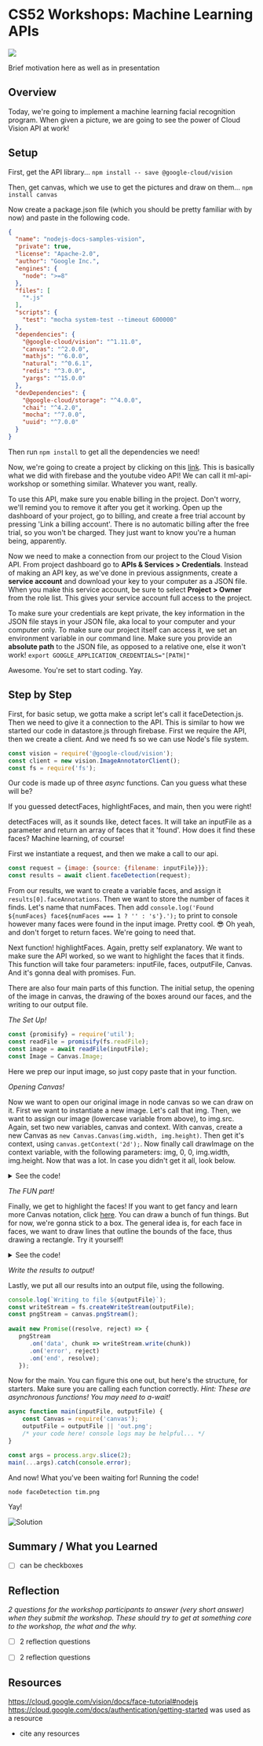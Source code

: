 # CS52 Workshops:  Machine Learning APIs

![](http://i.giphy.com/eUh8NINbZf9Ys.gif)

Brief motivation here as well as in presentation

## Overview
Today, we're going to implement  a machine learning facial recognition program. When given a picture, we are going to see the power of Cloud Vision API at work! 

## Setup
First, get the API library... 
`npm install -- save @google-cloud/vision`

Then, get canvas, which we use to get the pictures and draw on them...
`npm install canvas `

Now create a package.json file (which you should be pretty familiar with by now) and paste in the following code.
```json
{
  "name": "nodejs-docs-samples-vision",
  "private": true,
  "license": "Apache-2.0",
  "author": "Google Inc.",
  "engines": {
    "node": ">=8"
  },
  "files": [
    "*.js"
  ],
  "scripts": {
    "test": "mocha system-test --timeout 600000"
  },
  "dependencies": {
    "@google-cloud/vision": "^1.11.0",
    "canvas": "^2.0.0",
    "mathjs": "^6.0.0",
    "natural": "^0.6.1",
    "redis": "^3.0.0",
    "yargs": "^15.0.0"
  },
  "devDependencies": {
    "@google-cloud/storage": "^4.0.0",
    "chai": "^4.2.0",
    "mocha": "^7.0.0",
    "uuid": "^7.0.0"
  }
}
```
Then run `npm install` to get all the dependencies we need!

Now, we're going to create a project by clicking on this [link](https://console.cloud.google.com/projectselector2/home/dashboard?_ga=2.77990804.124612528.1588022003-1968968773.1588022003). This is basically what we did with firebase and the youtube video API! 
We can call it ml-api-workshop or something similar. Whatever you want, really.

To use this API, make sure you enable billing in the project. Don't worry, we'll remind you to remove it after you get it working. Open up the dashboard of your project, go to billing, and create a free trial account by pressing 'Link a billing account'. There is no automatic billing after the free trial, so you won't be charged. They just want to know you're a human being, apparently. 

Now we need to make a connection from our project to the Cloud Vision API. From project dashboard go to **APIs & Services > Credentials**. Instead of making an API key, as we've done in previous assignments, create a **service account** and download your key to your computer as a JSON file. When you make this service account, be sure to select **Project > Owner** from the role list. This gives your service account full access to the project.

To make sure your credentials are kept private, the key information in the JSON file stays in your JSON file, aka local to your computer and your computer only. To make sure our project itself can access it, we set an environment variable in our command line. Make sure you provide an **absolute path** to the JSON file, as opposed to a relative one, else it won't work! `export GOOGLE_APPLICATION_CREDENTIALS="[PATH]"`

Awesome. You're set to start coding. Yay.

## Step by Step

First, for basic setup, we gotta make a script let's call it faceDetection.js. Then we need to give it a connection to the API. This is similar to how we started our code in datastore.js through firebase. First we require the API, then we create a client. And we need fs so we can use Node's file system.

```javascript
const vision = require('@google-cloud/vision');
const client = new vision.ImageAnnotatorClient();
const fs = require('fs');
```

Our code is made up of three *async* functions. Can you guess what these will be?

If you guessed detectFaces, highlightFaces, and main, then you were right!

detectFaces will, as it sounds like, detect faces. It will take an inputFile as a parameter and return an array of faces that it 'found'. How does it find these faces? Machine learning, of course!

First we instantiate a request, and then we make a call to our api.
```javascript
const request = {image: {source: {filename: inputFile}}};
const results = await client.faceDetection(request);
```
From our results, we want to create a variable faces, and assign it `results[0].faceAnnotations`. Then we want to store the number of faces it finds. Let's name that numFaces. Then add `console.log('Found ${numFaces} face${numFaces === 1 ? '' : 's'}.');` to print to console however many faces were found in the input image. Pretty cool. :sunglasses: Oh yeah, and don't forget to return faces. We're going to need that.

Next function! highlightFaces. Again, pretty self explanatory. We want to make sure the API worked, so we want to highlight the faces that it finds. This function will take four parameters: inputFile, faces, outputFile, Canvas. And it's gonna deal with promises. Fun.

There are also four main parts of this function. The initial setup, the opening of the image in canvas, the drawing of the boxes around our faces, and the writing to our output file.

*The Set Up!*
```javascript
const {promisify} = require('util');
const readFile = promisify(fs.readFile);
const image = await readFile(inputFile);
const Image = Canvas.Image;
```
Here we prep our input image, so just copy paste that in your function.

*Opening Canvas!*

Now we want to open our original image in node canvas so we can draw on it. First we want to instantiate a new image. Let's call that img. Then, we want to assign our image (lowercase variable from above), to img.src. Again, set two new variables, canvas and context. With canvas, create a new Canvas as `new Canvas.Canvas(img.width, img.height)`. Then get it's context, using `canvas.getContext('2d');`. Now finally call drawImage on the context variable, with the following parameters: img, 0, 0, img.width, img.height. Now that was a lot. In case you didn't get it all, look below.

<details>
 <summary>See the code!</summary>
  
 ```javascript
 const img = new Image();
 img.src = image;
 const canvas = new Canvas.Canvas(img.width, img.height);
 const context = canvas.getContext('2d');
 context.drawImage(img, 0, 0, img.width, img.height);
 ```
</details>

*The FUN part!*

Finally, we get to highlight the faces! If you want to get fancy and learn more Canvas notation, click [here](https://eloquentjavascript.net/17_canvas.html). You can draw a bunch of fun things. But for now, we're gonna stick to a box. The general idea is, for each face in faces, we want to draw lines that outline the bounds of the face, thus drawing a rectangle. Try it yourself!
<details>
 <summary>See the code!</summary>
  
```javascript
context.strokeStyle = 'rgba(0,255,0,0.8)';
context.lineWidth = '5';
faces.forEach(face => {
   context.beginPath();
   let origX = 0;
   let origY = 0;
   face.boundingPoly.vertices.forEach((bounds, i) => {
      if (i === 0) {
        origX = bounds.x;
        origY = bounds.y;
      }
      context.lineTo(bounds.x, bounds.y);
    });
    context.lineTo(origX, origY);
    context.stroke();
});
 ```
</details>

*Write the results to output!*

Lastly, we put all our results into an output file, using the following.
```javascript
console.log(`Writing to file ${outputFile}`);
const writeStream = fs.createWriteStream(outputFile);
const pngStream = canvas.pngStream();
  
await new Promise((resolve, reject) => {
   pngStream
      .on('data', chunk => writeStream.write(chunk))
      .on('error', reject)
      .on('end', resolve);
   });
```

Now for the main. You can figure this one out, but here's the structure, for starters. Make sure you are calling each function correctly. *Hint: These are asynchronous functions! You may need to a-wait!*
```javascript
async function main(inputFile, outputFile) {
    const Canvas = require('canvas');
    outputFile = outputFile || 'out.png';
    /* your code here! console logs may be helpful... */
}

const args = process.argv.slice(2);
main(...args).catch(console.error);
```
And now! What you've been waiting for! Running the code!

`node faceDetection tim.png`

Yay!

![Solution](/img/tim.png)

## Summary / What you Learned

* [ ] can be checkboxes

## Reflection

*2 questions for the workshop participants to answer (very short answer) when they submit the workshop. These should try to get at something core to the workshop, the what and the why.*

* [ ] 2 reflection questions
* [ ] 2 reflection questions


## Resources
https://cloud.google.com/vision/docs/face-tutorial#nodejs 
https://cloud.google.com/docs/authentication/getting-started was used as a resource
* cite any resources
